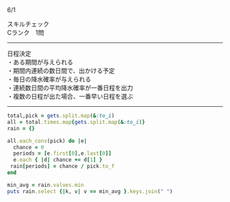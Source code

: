 6/1
 
スキルチェック  
Cランク　1問  
 
-------------------------------------------
日程決定  
・ある期間が与えられる  
・期間内連続の数日間で、出かける予定  
・毎日の降水確率が与えられる  
・連続数日間の平均降水確率が一番日程を出力  
・複数の日程が出た場合、一番早い日程を選ぶ  
 
-------------------------------------------
 
```ruby
total,pick = gets.split.map(&:to_i)                                     # 全期間、指定日数を取得
all = total.times.map{gets.split.map(&:to_i)}                           # 全期間の天気予報を[日付け,降水確率]の形で取得
rain = {}                                                               # 平均降水確率を記録

all.each_cons(pick) do |e|                                              # 毎日の予報を指定日数ごとに確認していく
  chance = 0                                                            # 降水確率を合計
  periods = [e.first[0],e.last[0]]                                      # 日程[初日,最終日]を定義
  e.each { |d| chance += d[1] }                                         # 指定日数内、毎日の降水確率を集計
 rain[periods] = chance / pick.to_f                                     # 平均降水確率を小数以下まで記録
end

min_avg = rain.values.min                                               # 最小の降水確率を定義
puts rain.select {|k, v| v == min_avg }.keys.join(" ")                  # 最小降水確率を探して期間を指定書式で出力
```
